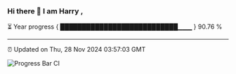 ### Hi there 👋 I am Harry , 

⏳ Year progress { ███████████████████████████▁▁▁ } 90.76 %

---

⏰ Updated on Thu, 28 Nov 2024 03:57:03 GMT

![Progress Bar CI](https://github.com/duykhang68/duykhang68/workflows/Progress%20Bar%20CI/badge.svg)
